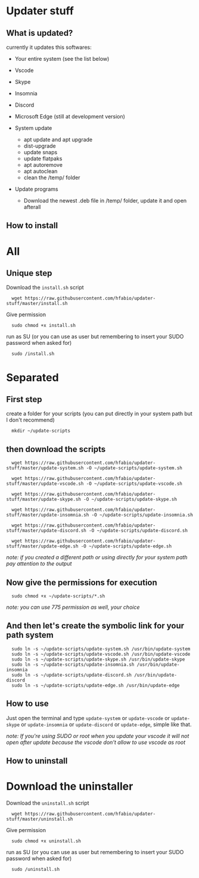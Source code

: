 # Updater stuff

## What is updated?
currently it updates this softwares:
- Your entire system (see the list below)
- Vscode
- Skype
- Insomnia
- Discord
- Microsoft Edge (still at development version)

- System update
  - apt update and apt upgrade
  - dist-upgrade
  - update snaps
  - update flatpaks
  - apt autoremove
  - apt autoclean
  - clean the /temp/ folder
- Update programs
  - Download the newest .deb file in /temp/ folder, update it and open afterall

## How to install
# All

## **Unique step**
Download the `install.sh` script
```
  wget https://raw.githubusercontent.com/hfabio/updater-stuff/master/install.sh
```
Give permission
```
  sudo chmod +x install.sh
```
run as SU (or you can use as user but remembering to insert your SUDO password when asked for)

```
  sudo /install.sh
```

# Separated

## **First step**

create a folder for your scripts (you can put directly in your system path but I don't recommend)
```
  mkdir ~/update-scripts
```

## **then download the scripts**

```
  wget https://raw.githubusercontent.com/hfabio/updater-stuff/master/update-system.sh -O ~/update-scripts/update-system.sh

  wget https://raw.githubusercontent.com/hfabio/updater-stuff/master/update-vscode.sh -O ~/update-scripts/update-vscode.sh

  wget https://raw.githubusercontent.com/hfabio/updater-stuff/master/update-skype.sh -O ~/update-scripts/update-skype.sh

  wget https://raw.githubusercontent.com/hfabio/updater-stuff/master/update-insomnia.sh -O ~/update-scripts/update-insomnia.sh

  wget https://raw.githubusercontent.com/hfabio/updater-stuff/master/update-discord.sh -O ~/update-scripts/update-discord.sh

  wget https://raw.githubusercontent.com/hfabio/updater-stuff/master/update-edge.sh -O ~/update-scripts/update-edge.sh
```
*note: if you created a different path or using directly for your system path pay attention to the output*

## **Now give the permissions for execution**
```
  sudo chmod +x ~/update-scripts/*.sh
```
*note: you can use 775 permission as well, your choice*

## And then let's create the symbolic link for your path system
```
  sudo ln -s ~/update-scripts/update-system.sh /usr/bin/update-system
  sudo ln -s ~/update-scripts/update-vscode.sh /usr/bin/update-vscode
  sudo ln -s ~/update-scripts/update-skype.sh /usr/bin/update-skype
  sudo ln -s ~/update-scripts/update-insomnia.sh /usr/bin/update-insomnia
  sudo ln -s ~/update-scripts/update-discord.sh /usr/bin/update-discord
  sudo ln -s ~/update-scripts/update-edge.sh /usr/bin/update-edge
```

## How to use

Just open the terminal and type `update-system` or `update-vscode` or `update-skype` or `update-insomnia` or `update-discord` or `update-edge`, simple like that.

*note: If you're using SUDO or root when you update your vscode it will not open after update because the vscode don't allow to use vscode as root*

## How to uninstall

# Download the uninstaller

Download the `uninstall.sh` script
```
  wget https://raw.githubusercontent.com/hfabio/updater-stuff/master/uninstall.sh
```
Give permission
```
  sudo chmod +x uninstall.sh
```
run as SU (or you can use as user but remembering to insert your SUDO password when asked for)

```
  sudo /uninstall.sh
```
